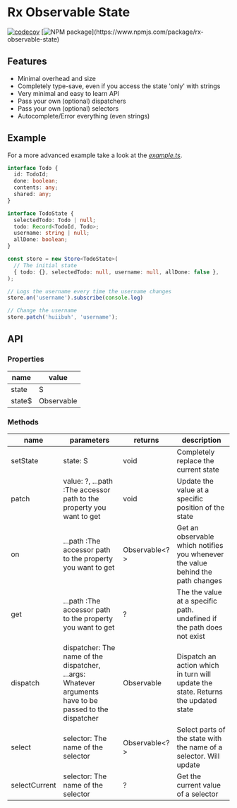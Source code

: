 # Rx Observable State

[![codecov](https://codecov.io/gh/HuiiBuh/rx-observable-state/branch/main/graph/badge.svg?token=PXJF5SIA22)](https://codecov.io/gh/HuiiBuh/rx-observable-state)
[![NPM package](https://img.shields.io/npm/v/rx-observable-state.svg?logo=npm&logoColor=fff&label=NPM+package&color=rgb(49,199,84))](https://www.npmjs.com/package/rx-observable-state)

## Features

+ Minimal overhead and size
+ Completely type-save, even if you access the state 'only' with strings
+ Very minimal and easy to learn API
+ Pass your own (optional) dispatchers
+ Pass your own (optional) selectors
+ Autocomplete/Error everything (even strings)

## Example

For a more advanced example take a look at the [*example.ts*](https://github.com/HuiiBuh/rx-observable-state/blob/main/example.ts).

```typescript
interface Todo {
  id: TodoId;
  done: boolean;
  contents: any;
  shared: any;
}

interface TodoState {
  selectedTodo: Todo | null;
  todo: Record<TodoId, Todo>;
  username: string | null;
  allDone: boolean;
}

const store = new Store<TodoState>(
  // The initial state
  { todo: {}, selectedTodo: null, username: null, allDone: false },
);

// Logs the username every time the username changes
store.on('username').subscribe(console.log)

// Change the username
store.patch('huiibuh', 'username');
```

## API

### Properties

| name   | value         |
|--------|---------------|
| state  | S             |
| state$ | Observable<S> |

### Methods

| name          | parameters                                                                                              | returns       | description                                                                       |
|---------------|---------------------------------------------------------------------------------------------------------|---------------|-----------------------------------------------------------------------------------|
| setState      | state: S                                                                                                | void          | Completely replace the current state                                              |
| patch         | value: ?, ...path :The accessor path to the property you want to get                                    | void          | Update the value at a specific position of the state                              |
| on            | ...path :The accessor path to the property you want to get                                              | Observable<?> | Get an observable which notifies you whenever the value behind the path changes   |
| get           | ...path :The accessor path to the property you want to get                                              | ?             | The the value at a specific path. undefined if the path does not exist            |
| dispatch      | dispatcher: The name of the dispatcher, ...args: Whatever arguments have to be passed to the dispatcher | Observable<S> | Dispatch an action which in turn will update the state. Returns the updated state |
| select        | selector: The name of the selector                                                                      | Observable<?> | Select parts of the state with the name of a selector. Will update                |
| selectCurrent | selector: The name of the selector                                                                      | ?             | Get the current value of a selector                                               |
